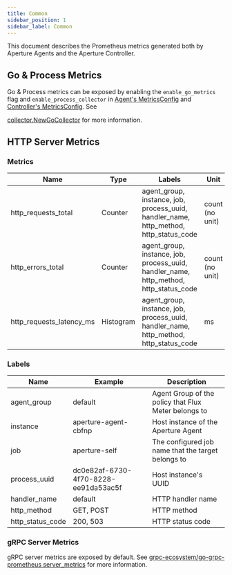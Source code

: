 ```yaml
---
title: Common
sidebar_position: 1
sidebar_label: Common
---
```


This document describes the Prometheus metrics generated both by Aperture Agents
and the Aperture Controller.

## Go & Process Metrics

Go & Process metrics can be exposed by enabling the `enable_go_metrics` flag and
`enable_process_collector` in
[Agent's MetricsConfig](/reference/configuration/agent.md#metrics-config) and
[Controller's MetricsConfig](/reference/configuration/controller.md#metrics-config).
See

<!-- vale off -->

[collector.NewGoCollector](https://pkg.go.dev/github.com/prometheus/client_golang@v1.13.0/prometheus/collectors#NewGoCollector)
for more information.

<!-- vale on -->

## HTTP Server Metrics

### Metrics

<!-- vale off -->

| Name                     | Type      | Labels                                                                                | Unit            | Description                                     |
| ------------------------ | --------- | ------------------------------------------------------------------------------------- | --------------- | ----------------------------------------------- |
| http_requests_total      | Counter   | agent_group, instance, job, process_uuid, handler_name, http_method, http_status_code | count (no unit) | Total number of requests received               |
| http_errors_total        | Counter   | agent_group, instance, job, process_uuid, handler_name, http_method, http_status_code | count (no unit) | Total number of errors that occurred            |
| http_requests_latency_ms | Histogram | agent_group, instance, job, process_uuid, handler_name, http_method, http_status_code | ms              | Latency of the requests processed by the server |

<!-- vale on -->

### Labels

<!-- vale off -->

| Name             | Example                              | Description                                          |
| ---------------- | ------------------------------------ | ---------------------------------------------------- |
| agent_group      | default                              | Agent Group of the policy that Flux Meter belongs to |
| instance         | aperture-agent-cbfnp                 | Host instance of the Aperture Agent                  |
| job              | aperture-self                        | The configured job name that the target belongs to   |
| process_uuid     | dc0e82af-6730-4f70-8228-ee91da53ac5f | Host instance's UUID                                 |
| handler_name     | default                              | HTTP handler name                                    |
| http_method      | GET, POST                            | HTTP method                                          |
| http_status_code | 200, 503                             | HTTP status code                                     |

<!-- vale on -->

### gRPC Server Metrics

gRPC server metrics are exposed by default. See
[grpc-ecosystem/go-grpc-prometheus server_metrics](https://pkg.go.dev/github.com/grpc-ecosystem/go-grpc-prometheus#NewServerMetrics)
for more information.
